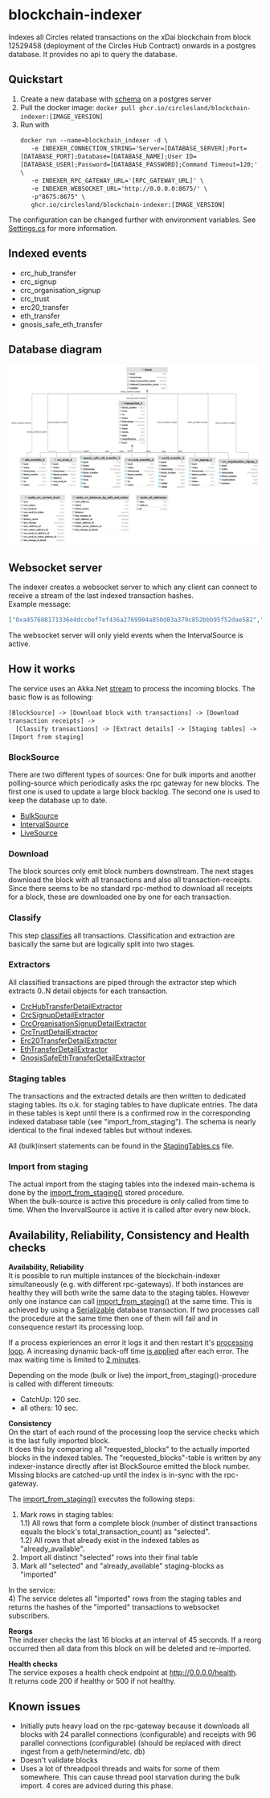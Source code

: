 # blockchain-indexer

Indexes all Circles related transactions on the xDai blockchain from block 12529458 (deployment of the Circles Hub Contract) onwards in a postgres database. It provides no api to query the database.

## Quickstart
1) Create a new database with [schema](https://github.com/circlesland/blockchain-indexer/blob/main/CirclesLand.BlockchainIndexer/Schema.sql) on a postgres server
2) Pull the docker image: `docker pull ghcr.io/circlesland/blockchain-indexer:[IMAGE_VERSION]`
3) Run with
   ```shell
   docker run --name=blockchain_indexer -d \ 
      -e INDEXER_CONNECTION_STRING='Server=[DATABASE_SERVER];Port=[DATABASE_PORT];Database=[DATABASE_NAME];User ID=[DATABASE_USER];Password=[DATABASE_PASSWORD];Command Timeout=120;' \
      -e INDEXER_RPC_GATEWAY_URL='[RPC_GATEWAY_URL]' \
      -e INDEXER_WEBSOCKET_URL='http://0.0.0.0:8675/' \
      -p"8675:8675" \
      ghcr.io/circlesland/blockchain-indexer:[IMAGE_VERSION]
   ```
The configuration can be changed further with environment variables. See [Settings.cs](https://github.com/circlesland/blockchain-indexer/blob/main/CirclesLand.BlockchainIndexer/Settings.cs) for more information.

## Indexed events
* crc_hub_transfer
* crc_signup
* crc_organisation_signup
* crc_trust
* erc20_transfer
* eth_transfer
* gnosis_safe_eth_transfer

## Database diagram
![ER Diagram](Indexer_ER_diagram.png)

## Websocket server
The indexer creates a websocket server to which any client can connect to receive a stream of the last indexed transaction hashes.  
Example message:  
```json
["0xa457608171336e4dccbef7ef436a2769904a850d03a379c852bbb95f52dae582","0x0104b20fd0ed4655c2427881f1e2bbd2b655ad4669b359837da5b1ef72f58656","0x486fd78a556005073cebd5692e0ebd387e5e6d898e39a7257aceddb6d558f2f0","0xa8979b035c79acc408786856241afbc53c4c2213ad552dd6fc9fa36ec2bad536","0x2de1c915ac4872795050f9085c58451a878603e25ae745f64c130ac6038a7e6f","0xd9cdd53ce5f5e7998bdc0323c7770c346048ab48c8f84dd1e394151979f31a7d","0xac54d87e4965e474fd5996c0fd4729fae121836090e1a46761309a19dc052176","0x8e2bb90ee547902e53392f4433110b57ddcb813af9ca948ef7fc04b114249655","0xbd8a432ca4e40a00953f9f268a921ec87dafd2e7c6da0766855816eb1e66d791","0x375d12f40caaef02ef0db8a24eeed1c54ab88fa2b5a48a26af36abbcb82b917e","0x344ea59f582690b70ce12b74aad9a8842cda467ad62afd5da486f2a2d091eada","0x343d5fb4ddec41319178521822c0eda06a76cdc49d9c0b43427f2c9819db3931","0x2674194ff89daddaed09de96baf7128401efe1c031b43e65148bf3d581725b43","0xfa78330d4de0d742f286d5fcf6f2a26c28322fa6156dc1202034628a877d2d34","0xd721d7a5ec7f5ec83fe0162ade62758d4af26cd50d1467d546d8674ceb82f61f","0xe947a66859a365f391166907746a2635cd7254cc19ce0c3c2b329f8909ed572b","0x41c42d20c170e57245908a01e3828cace349bd4359510ff2711556dd3a868863","0xa5d686ecb48eddcd3cbec8b234109891f03d5df4c2762d90dd812405522f40ad","0x8a967f11472850714cda9f55cb7e4aea5a998fe92fedd791662ed54bb9fc10d8","0x08184f71daf1e240b6f1a7a70e3856cce0c547cd3d3fb80c2d658b553fe56f17","0x9a406be95c1a92989c04eb18da60acf84fbc3a2d8019292e66eeba2e52b65c46","0x023465a298509ec27c2e20a7afaf38ecbd5b0131d12f33156ce00ba71f82d30c"]
```
The websocket server will only yield events when the IntervalSource is active.

## How it works
The service uses an Akka.Net [stream](https://github.com/circlesland/blockchain-indexer/blob/997a0b393317882412bd2ad499cf1bdea34f1e0b/CirclesLand.BlockchainIndexer/Indexer..cs#L107) to process the incoming blocks. The basic flow is as following:
```
[BlockSource] -> [Download block with transactions] -> [Download transaction receipts] -> 
  [Classify transactions] -> [Extract details] -> [Staging tables] -> [Import from staging]
```

### BlockSource
There are two different types of sources: One for bulk imports and another polling-source which periodically asks the rpc gateway for new blocks.
The first one is used to update a large block backlog. The second one is used to keep the database up to date.
* [BulkSource](https://github.com/circlesland/blockchain-indexer/blob/main/CirclesLand.BlockchainIndexer/Sources/BulkSource.cs)
* [IntervalSource](https://github.com/circlesland/blockchain-indexer/blob/main/CirclesLand.BlockchainIndexer/Sources/IntervalSource.cs)
* [LiveSource](https://github.com/circlesland/blockchain-indexer/blob/main/CirclesLand.BlockchainIndexer/Sources/LiveSource.cs)

### Download
The block sources only emit block numbers downstream. The next stages download the block with all transactions and also all transaction-receipts.  
Since there seems to be no standard rpc-method to download all receipts for a block, these are downloaded one by one for each transaction.  

### Classify
This step [classifies](https://github.com/circlesland/blockchain-indexer/blob/997a0b393317882412bd2ad499cf1bdea34f1e0b/CirclesLand.BlockchainIndexer/DetailExtractors/TransactionClassifier.cs#L12) all transactions.
Classification and extraction are basically the same but are logically split into two stages.

### Extractors
All classified transactions are piped through the extractor step which extracts 0..N detail objects for each transaction.
* [CrcHubTransferDetailExtractor](https://github.com/circlesland/blockchain-indexer/blob/main/CirclesLand.BlockchainIndexer/DetailExtractors/CrcHubTransferDetailExtractor.cs)
* [CrcSignupDetailExtractor](https://github.com/circlesland/blockchain-indexer/blob/main/CirclesLand.BlockchainIndexer/DetailExtractors/CrcOrganisationSignupDetailExtractor.cs)
* [CrcOrganisationSignupDetailExtractor](https://github.com/circlesland/blockchain-indexer/blob/main/CirclesLand.BlockchainIndexer/DetailExtractors/CrcOrganisationSignupDetailExtractor.cs)
* [CrcTrustDetailExtractor](https://github.com/circlesland/blockchain-indexer/blob/main/CirclesLand.BlockchainIndexer/DetailExtractors/CrcTrustDetailExtractor.cs)
* [Erc20TransferDetailExtractor](https://github.com/circlesland/blockchain-indexer/blob/main/CirclesLand.BlockchainIndexer/DetailExtractors/Erc20TransferDetailExtractor.cs)
* [EthTransferDetailExtractor](https://github.com/circlesland/blockchain-indexer/blob/main/CirclesLand.BlockchainIndexer/DetailExtractors/EthTransferDetailExtractor.cs)
* [GnosisSafeEthTransferDetailExtractor](https://github.com/circlesland/blockchain-indexer/blob/main/CirclesLand.BlockchainIndexer/DetailExtractors/GnosisSafeEthTransferDetailExtractor.cs)

### Staging tables
The transactions and the extracted details are then written to dedicated staging tables. Its o.k. for staging tables to have duplicate entries. The data in these
tables is kept until there is a confirmed row in the corresponding indexed database table (see "import_from_staging"). The schema is nearly identical to the final indexed tables but without indexes.  

All (bulk)insert statements can be found in the [StagingTables.cs](https://github.com/circlesland/blockchain-indexer/blob/main/CirclesLand.BlockchainIndexer/Persistence/StagingTables.cs) file.

### Import from staging
The actual import from the staging tables into the indexed main-schema is done by the [import_from_staging()](https://github.com/circlesland/blockchain-indexer/blob/0aba70b57e5702292b684a1603258bdf0fd64747/CirclesLand.BlockchainIndexer/Schema.sql#L956) stored procedure.  
When the bulk-source is active this procedure is only called from time to time. When the InvervalSource is active it is called after every new block.

## Availability, Reliability, Consistency and Health checks
**Availability, Reliability**  
It is possible to run multiple instances of the blockchain-indexer simultaneously (e.g. with different rpc-gateways). If both instances are healthy they will both write the same data to the staging tables. However only one instance can call [import_from_staging()](https://github.com/circlesland/blockchain-indexer/blob/0aba70b57e5702292b684a1603258bdf0fd64747/CirclesLand.BlockchainIndexer/Schema.sql#L956) at the same time. This is achieved by using a [Serializable](https://www.postgresql.org/docs/9.5/transaction-iso.html#XACT-SERIALIZABLE) database transaction. If two processes call the procedure at the same time then one of them will fail and in consequence restart its processing loop.

If a process expieriences an error it logs it and then restart it's [processing loop](https://github.com/circlesland/blockchain-indexer/blob/14a368a2eb03b8aad2f94f7196951fc27eab4172/CirclesLand.BlockchainIndexer/Indexer..cs#L50). A increasing dynamic back-off time [is applied](https://github.com/circlesland/blockchain-indexer/blob/14a368a2eb03b8aad2f94f7196951fc27eab4172/CirclesLand.BlockchainIndexer/Indexer..cs#L60) after each error. The max waiting time is limited to [2 minutes](https://github.com/circlesland/blockchain-indexer/blob/14a368a2eb03b8aad2f94f7196951fc27eab4172/CirclesLand.BlockchainIndexer/Settings.cs#L13). 

Depending on the mode (bulk or live) the import_from_staging()-procedure is called with different timeouts:  
* CatchUp: 120 sec.
* all others: 10 sec.

**Consistency**  
On the start of each round of the processing loop the service checks which is the last fully imported block.  
It does this by comparing all "requested_blocks" to the actually imported blocks in the indexed tables.
The "requested_blocks"-table is written by any indexer-instance directly after ist BlockSource emitted the block number.
Missing blocks are catched-up until the index is in-sync with the rpc-gateway.

The [import_from_staging()](https://github.com/circlesland/blockchain-indexer/blob/0aba70b57e5702292b684a1603258bdf0fd64747/CirclesLand.BlockchainIndexer/Schema.sql#L956) executes the following steps:  
1) Mark rows in staging tables:  
   1.1) All rows that form a complete block (number of distinct transactions equals the block's total_transaction_count) as "selected".  
   1.2) All rows that already exist in the indexed tables as "already_available".  
2) Import all distinct "selected" rows into their final table
3) Mark all "selected" and "already_available" staging-blocks as "imported"  

In the service:  
4) The service deletes all "imported" rows from the staging tables and returns the hashes of the "imported" transactions to websocket subscribers.

**Reorgs**  
The indexer checks the last 16 blocks at an interval of 45 seconds.
If a reorg occurred then all data from this block on will be deleted and re-imported.

**Health checks**   
The service exposes a health check endpoint at http://0.0.0.0/health.  
It returns code 200 if healthy or 500 if not healthy.

## Known issues
* Initially puts heavy load on the rpc-gateway because it downloads all blocks with 24 parallel connections (configurable) and receipts with 96 parallel connections (configurable) (should be replaced with direct ingest from a geth/netermind/etc. db)
* Doesn't validate blocks
* Uses a lot of threadpool threads and waits for some of them somewhere. This can cause thread pool starvation during the bulk import. 4 cores are adviced during this phase.
